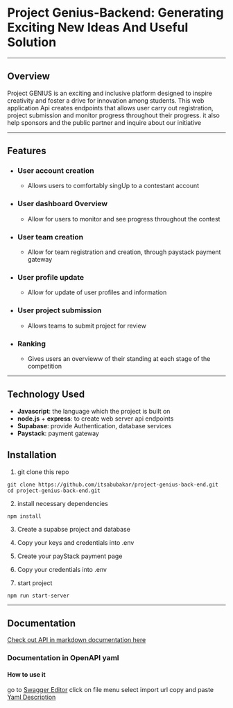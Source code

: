 # Project Genius-Backend: Generating Exciting New Ideas And Useful Solution
---

## Overview
Project GENIUS is an exciting and inclusive platform designed to inspire creativity and foster a drive for innovation among students. This web application Api creates endpoints that allows user carry out registration, project submission and monitor progress throughout their progress. it also help sponsors and the public partner and inquire about our initiative

---

## Features

 -  ### User account creation 
    - Allows users to comfortably singUp to a contestant account

 -  ### User dashboard Overview
    - Allow for users to monitor and see progress throughout the contest

 -  ### User team creation
    - Allow for team registration and creation, through paystack payment gateway

 -  ### User profile update
     - Allow for update of user profiles and information

 -  ### User project submission
     - Allows teams to submit project for review

 -  ### Ranking 
     - Gives users an overvieww of their standing at each stage of the competition

---

##  Technology Used
- __Javascript__: the language which the project is built on
- __node.js__ + __express__: to create web server api endpoints
- __Supabase__: provide Authentication, database services
- __Paystack__: payment gateway


##  Installation
1. git clone this repo
```shell
git clone https://github.com/itsabubakar/project-genius-back-end.git
cd project-genius-back-end.git
```
2. install necessary dependencies
```shell
npm install
```
3. Create a supabse project and database
5. Copy your keys and credentials into .env
6. Create your payStack payment page
7. Copy your credentials into .env

8. start project
```shell
npm run start-server
```
---
## Documentation
[Check out API in markdown documentation here](https://github.com/itsabubakar/project-genius-back-end/blob/main/PGApi.md) 

### Documentation in OpenAPI yaml
   #### How to use it 
   go to [Swagger Editor](https://editor.swagger.io/)
   click on file menu
   select import url
   copy and paste [Yaml Description](https://raw.githubusercontent.com/itsabubakar/project-genius-back-end/refs/heads/main/projectgenius.1.0.0.yaml)